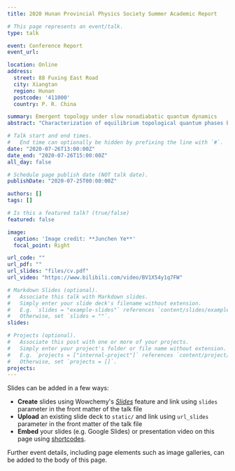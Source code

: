 ```yaml
---
title: 2020 Hunan Provincial Physics Society Summer Academic Report

# This page represents an event/talk.
type: talk

event: Conference Report
event_url: 

location: Online
address:
  street: 88 Fuxing East Road
  city: Xiangtan
  region: Hunan
  postcode: '411000'
  country: P. R. China

summary: Emergent topology under slow nonadiabatic quantum dynamics
abstract: "Characterization of equilibrium topological quantum phases by nonequilibrium quench dynamics provides a novel and efficient scheme in detecting topological invariants defined in equilibrium. Nevertheless, most of the previous studies have focused on the ideal sudden quench regime. Here we provide a generic nonadiabatic protocol of slowly quenching the system Hamiltonian and investigate the nonadiabatic dynamical characterization scheme of the topological phase. The slow quench protocol is realized by introducing a Landau-Zener problem with an inversely proportional time dependence, and it can describe, in a unified way, the crossover from the sudden quench regime (deep nonadiabatic limit) to the adiabatic regime. By analytically obtaining the final state vector after nonadiabatic evolution, we can calculate the time-averaged spin polarization and the corresponding topological spin texture. We find that the topological invariants of the postquench Hamiltonian are characterized directly by the values of spin texture on the band inversion surface. Compared to the sudden quench regime, where one has to take an additional step to calculate the gradients of spin polarization, this nonadiabatic characterization provides a minimal scheme for detecting the topological invariants. By studying the slow quench dynamics of three-dimensional topological phases, we show that our findings are not restricted to one- and two-dimensional topological phases under the inversely proportional time-dependent quench protocol, but are also valid for higher-dimensional systems or different quench protocols."

# Talk start and end times.
#   End time can optionally be hidden by prefixing the line with `#`.
date: "2020-07-26T13:00:00Z"
date_end: "2020-07-26T15:00:00Z"
all_day: false

# Schedule page publish date (NOT talk date).
publishDate: "2020-07-25T00:00:00Z"

authors: []
tags: []

# Is this a featured talk? (true/false)
featured: false

image:
  caption: 'Image credit: **Junchen Ye**'
  focal_point: Right

url_code: ""
url_pdf: ""
url_slides: "files/cv.pdf"
url_video: "https://www.bilibili.com/video/BV1X54y1q7FW"

# Markdown Slides (optional).
#   Associate this talk with Markdown slides.
#   Simply enter your slide deck's filename without extension.
#   E.g. `slides = "example-slides"` references `content/slides/example-slides.md`.
#   Otherwise, set `slides = ""`.
slides:

# Projects (optional).
#   Associate this post with one or more of your projects.
#   Simply enter your project's folder or file name without extension.
#   E.g. `projects = ["internal-project"]` references `content/project/deep-learning/index.md`.
#   Otherwise, set `projects = []`.
projects:
---
```


Slides can be added in a few ways:

- **Create** slides using Wowchemy's [*Slides*](https://wowchemy.com/docs/managing-content/#create-slides) feature and link using `slides` parameter in the front matter of the talk file
- **Upload** an existing slide deck to `static/` and link using `url_slides` parameter in the front matter of the talk file
- **Embed** your slides (e.g. Google Slides) or presentation video on this page using [shortcodes](https://wowchemy.com/docs/writing-markdown-latex/).

Further event details, including page elements such as image galleries, can be added to the body of this page.
